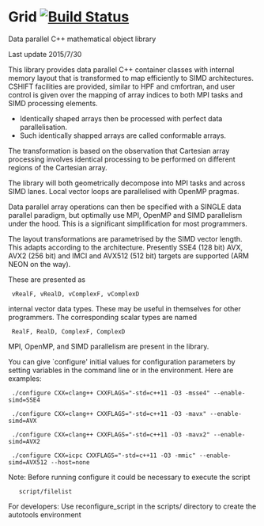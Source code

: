# Grid [![Build Status](https://travis-ci.org/paboyle/Grid.svg?branch=master)](https://travis-ci.org/paboyle/Grid)
Data parallel C++ mathematical object library

Last update 2015/7/30

This library provides data parallel C++ container classes with internal memory layout
that is transformed to map efficiently to SIMD architectures. CSHIFT facilities
are provided, similar to HPF and cmfortran, and user control is given over the mapping of
array indices to both MPI tasks and SIMD processing elements.

* Identically shaped arrays then be processed with perfect data parallelisation.
* Such identically shapped arrays are called conformable arrays.

The transformation is based on the observation that Cartesian array processing involves
identical processing to be performed on different regions of the Cartesian array.

The library will both geometrically decompose into MPI tasks and across SIMD lanes.
Local vector loops are parallelised with OpenMP pragmas.

Data parallel array operations can then be specified with a SINGLE data parallel paradigm, but
optimally use MPI, OpenMP and SIMD parallelism under the hood. This is a significant simplification
for most programmers.

The layout transformations are parametrised by the SIMD vector length. This adapts according to the architecture.
Presently SSE4 (128 bit) AVX, AVX2 (256 bit) and IMCI and AVX512 (512 bit) targets are supported (ARM NEON on the way).

These are presented as 

     vRealF, vRealD, vComplexF, vComplexD 

internal vector data types. These may be useful in themselves for other programmers.
The corresponding scalar types are named

     RealF, RealD, ComplexF, ComplexD

MPI, OpenMP, and SIMD parallelism are present in the library.

   You can give `configure' initial values for configuration parameters
by setting variables in the command line or in the environment.  Here
are examples:

     ./configure CXX=clang++ CXXFLAGS="-std=c++11 -O3 -msse4" --enable-simd=SSE4

     ./configure CXX=clang++ CXXFLAGS="-std=c++11 -O3 -mavx" --enable-simd=AVX

     ./configure CXX=clang++ CXXFLAGS="-std=c++11 -O3 -mavx2" --enable-simd=AVX2

     ./configure CXX=icpc CXXFLAGS="-std=c++11 -O3 -mmic" --enable-simd=AVX512 --host=none
     
Note: Before running configure it could be necessary to execute the script 
       
       script/filelist


     
For developers:
Use reconfigure_script in the scripts/ directory to create the autotools environment 

